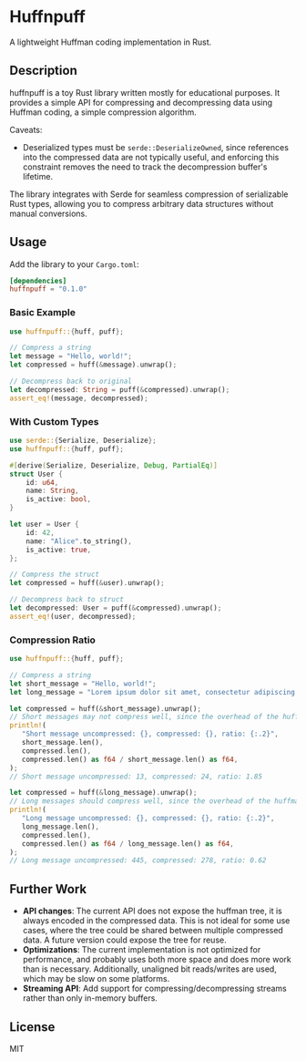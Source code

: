 # Huffnpuff

A lightweight Huffman coding implementation in Rust.

## Description

huffnpuff is a toy Rust library written mostly for educational purposes. It provides a simple API for compressing and decompressing data using Huffman coding, a simple compression algorithm.

Caveats:

- Deserialized types must be `serde::DeserializeOwned`, since references into the compressed data are not typically useful, and enforcing this constraint removes the need to track the decompression buffer's lifetime.

The library integrates with Serde for seamless compression of serializable Rust types, allowing you to compress arbitrary data structures without manual conversions.

## Usage

Add the library to your `Cargo.toml`:

```toml
[dependencies]
huffnpuff = "0.1.0"
```

### Basic Example

```rust
use huffnpuff::{huff, puff};

// Compress a string
let message = "Hello, world!";
let compressed = huff(&message).unwrap();

// Decompress back to original
let decompressed: String = puff(&compressed).unwrap();
assert_eq!(message, decompressed);
```

### With Custom Types

```rust
use serde::{Serialize, Deserialize};
use huffnpuff::{huff, puff};

#[derive(Serialize, Deserialize, Debug, PartialEq)]
struct User {
    id: u64,
    name: String,
    is_active: bool,
}

let user = User {
    id: 42,
    name: "Alice".to_string(),
    is_active: true,
};

// Compress the struct
let compressed = huff(&user).unwrap();

// Decompress back to struct
let decompressed: User = puff(&compressed).unwrap();
assert_eq!(user, decompressed);
```

### Compression Ratio

```rust
use huffnpuff::{huff, puff};

// Compress a string
let short_message = "Hello, world!";
let long_message = "Lorem ipsum dolor sit amet, consectetur adipiscing elit, sed do eiusmod tempor incididunt ut labore et dolore magna aliqua. Ut enim ad minim veniam, quis nostrud exercitation ullamco laboris nisi ut aliquip ex ea commodo consequat. Duis aute irure dolor in reprehenderit in voluptate velit esse cillum dolore eu fugiat nulla pariatur. Excepteur sint occaecat cupidatat non proident, sunt in culpa qui officia deserunt mollit anim id est laborum.";

let compressed = huff(&short_message).unwrap();
// Short messages may not compress well, since the overhead of the huffman tree will be significant compared to the message size
println!(
   "Short message uncompressed: {}, compressed: {}, ratio: {:.2}",
   short_message.len(),
   compressed.len(),
   compressed.len() as f64 / short_message.len() as f64,
);
// Short message uncompressed: 13, compressed: 24, ratio: 1.85

let compressed = huff(&long_message).unwrap();
// Long messages should compress well, since the overhead of the huffman tree will be amortized over the message size
println!(
   "Long message uncompressed: {}, compressed: {}, ratio: {:.2}",
   long_message.len(),
   compressed.len(),
   compressed.len() as f64 / long_message.len() as f64,
);
// Long message uncompressed: 445, compressed: 278, ratio: 0.62
```

## Further Work

- **API changes**: The current API does not expose the huffman tree, it is always encoded in the compressed data. This is not ideal for some use cases, where the tree could be shared between multiple compressed data. A future version could expose the tree for reuse.
- **Optimizations**: The current implementation is not optimized for performance, and probably uses both more space and does more work than is necessary. Additionally, unaligned bit reads/writes are used, which may be slow on some platforms.
- **Streaming API**: Add support for compressing/decompressing streams rather than only in-memory buffers.

## License

MIT
